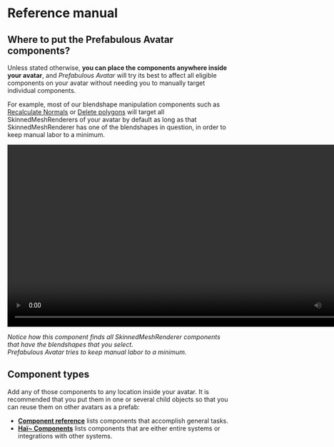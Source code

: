 ﻿---
sidebar_position: 1
---

# Reference manual

## Where to put the Prefabulous Avatar components?

Unless stated otherwise, **you can place the components anywhere inside your avatar**, and *Prefabulous Avatar* will try its best to affect all
eligible components on your avatar without needing you to manually target individual components.

For example, most of our blendshape manipulation components such as [Recalculate Normals](./hai-components/recalculate-normals)
or [Delete polygons](./hai-components/delete-polygons) will target all SkinnedMeshRenderers of your avatar by default as long as that
SkinnedMeshRenderer has one of the blendshapes in question, in order to keep manual labor to a minimum.

<video controls width="816" autostart="false">
    <source src={require('./img/uI4KB1Gj4Y.mp4').default}/>
</video>

*Notice how this component finds all SkinnedMeshRenderer components that have the blendshapes that you select.<br />Prefabulous Avatar tries to keep manual labor to a minimum.*

## Component types

Add any of those components to any location inside your avatar. It is recommended that you put them in one or several child objects
so that you can reuse them on other avatars as a prefab:

- **[Component reference](./component-reference)** lists components that accomplish general tasks.
- **[Haï~ Components](./hai-components)** lists components that are either entire systems or integrations with other systems.
